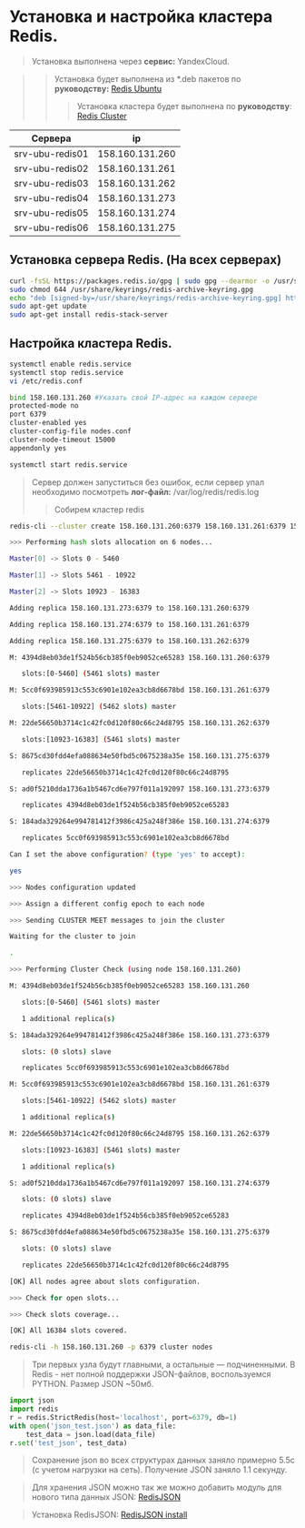 # Установка и настройка кластера Redis.
> Установка выполнена через **сервис:** YandexCloud.

>> Установка будет выполнена из *.deb пакетов по **руководству:** [Redis Ubuntu](https://redis.io/docs/latest/operate/oss_and_stack/install/install-stack/linux/)
>>> Установка кластера будет выполнена по **руководству**: [Redis Cluster](https://redis.io/docs/latest/operate/oss_and_stack/management/scaling/)

| Cервера  | ip | 
| ----------- | ----------- |
| srv-ubu-redis01    | 158.160.131.260   |
| srv-ubu-redis02    | 158.160.131.261   |
| srv-ubu-redis03    | 158.160.131.262   |
| srv-ubu-redis04    | 158.160.131.273   |
| srv-ubu-redis05    | 158.160.131.274   |
| srv-ubu-redis06    | 158.160.131.275   |

## Установка сервера Redis. (На всех серверах)
```bash
curl -fsSL https://packages.redis.io/gpg | sudo gpg --dearmor -o /usr/share/keyrings/redis-archive-keyring.gpg
sudo chmod 644 /usr/share/keyrings/redis-archive-keyring.gpg
echo "deb [signed-by=/usr/share/keyrings/redis-archive-keyring.gpg] https://packages.redis.io/deb $(lsb_release -cs) main" | sudo tee /etc/apt/sources.list.d/redis.list
sudo apt-get update
sudo apt-get install redis-stack-server
```

## Настройка кластера Redis.
```bash
systemctl enable redis.service
systemctl stop redis.service
vi /etc/redis.conf

bind 158.160.131.260 #Указать свой IP-адрес на каждом сервере
protected-mode no
port 6379
cluster-enabled yes
cluster-config-file nodes.conf
cluster-node-timeout 15000
appendonly yes

systemctl start redis.service
```

> Сервер должен запуститься без ошибок, если сервер упал необходимо посмотреть **лог-файл:** /var/log/redis/redis.log
>> Собирем кластер redis

```bash
redis-cli --cluster create 158.160.131.260:6379 158.160.131.261:6379 158.160.131.262:6379 158.160.131.273:6379 158.160.131.274:6379 158.160.131.275:6379 --cluster-replicas 1

>>> Performing hash slots allocation on 6 nodes...

Master[0] -> Slots 0 - 5460

Master[1] -> Slots 5461 - 10922

Master[2] -> Slots 10923 - 16383

Adding replica 158.160.131.273:6379 to 158.160.131.260:6379

Adding replica 158.160.131.274:6379 to 158.160.131.261:6379

Adding replica 158.160.131.275:6379 to 158.160.131.262:6379

M: 4394d8eb03de1f524b56cb385f0eb9052ce65283 158.160.131.260:6379

   slots:[0-5460] (5461 slots) master

M: 5cc0f693985913c553c6901e102ea3cb8d6678bd 158.160.131.261:6379

   slots:[5461-10922] (5462 slots) master

M: 22de56650b3714c1c42fc0d120f80c66c24d8795 158.160.131.262:6379

   slots:[10923-16383] (5461 slots) master

S: 8675cd30fdd4efa088634e50fbd5c0675238a35e 158.160.131.275:6379

   replicates 22de56650b3714c1c42fc0d120f80c66c24d8795

S: ad0f5210dda1736a1b5467cd6e797f011a192097 158.160.131.273:6379

   replicates 4394d8eb03de1f524b56cb385f0eb9052ce65283

S: 184ada329264e994781412f3986c425a248f386e 158.160.131.274:6379

   replicates 5cc0f693985913c553c6901e102ea3cb8d6678bd

Can I set the above configuration? (type 'yes' to accept):

yes

>>> Nodes configuration updated

>>> Assign a different config epoch to each node

>>> Sending CLUSTER MEET messages to join the cluster

Waiting for the cluster to join

.

>>> Performing Cluster Check (using node 158.160.131.260)

M: 4394d8eb03de1f524b56cb385f0eb9052ce65283 158.160.131.260

   slots:[0-5460] (5461 slots) master

   1 additional replica(s)

S: 184ada329264e994781412f3986c425a248f386e 158.160.131.273:6379

   slots: (0 slots) slave

   replicates 5cc0f693985913c553c6901e102ea3cb8d6678bd

M: 5cc0f693985913c553c6901e102ea3cb8d6678bd 158.160.131.261:6379

   slots:[5461-10922] (5462 slots) master

   1 additional replica(s)

M: 22de56650b3714c1c42fc0d120f80c66c24d8795 158.160.131.262:6379

   slots:[10923-16383] (5461 slots) master

   1 additional replica(s)

S: ad0f5210dda1736a1b5467cd6e797f011a192097 158.160.131.274:6379

   slots: (0 slots) slave

   replicates 4394d8eb03de1f524b56cb385f0eb9052ce65283

S: 8675cd30fdd4efa088634e50fbd5c0675238a35e 158.160.131.275:6379

   slots: (0 slots) slave

   replicates 22de56650b3714c1c42fc0d120f80c66c24d8795

[OK] All nodes agree about slots configuration.

>>> Check for open slots...

>>> Check slots coverage...

[OK] All 16384 slots covered.

redis-cli -h 158.160.131.260 -p 6379 cluster nodes
```

> Три первых узла будут главными, а остальные — подчиненными.
> В Redis - нет полной поддержки JSON-файлов, воспользуемся PYTHON. Размер JSON ~50мб.

```python
import json
import redis
r = redis.StrictRedis(host='localhost', port=6379, db=1)
with open('json_test.json') as data_file:
    test_data = json.load(data_file)
r.set('test_json', test_data)
```

>Сохранение json во всех структурах данных заняло примерно 5.5с (с учетом нагрузки на сеть). Получение JSON заняло 1.1 секунду.

>Для хранения JSON можно так же можно добавить модуль для нового типа данных JSON: [RedisJSON](https://github.com/RedisJSON/RedisJSON)

>Установка RedisJSON: [RedisJSON install](https://gist.github.com/lmj0011/820eea392f6f43c755fadc2ba56b69e9)
